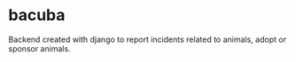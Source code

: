 # bacuba

Backend created with django to report incidents related to animals, adopt or sponsor animals.
